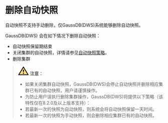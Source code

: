 # 删除自动快照<a name="ZH-CN_TOPIC_0000001455716709"></a>

自动快照不支持手动删除，仅GaussDB\(DWS\)系统能够删除自动快照。

GaussDB\(DWS\) 会在如下情况下删除自动快照：

-   自动快照保留期结束
-   关闭集群的自动快照，详情请参见[自动快照策略](自动快照策略.md)。
-   删除集群

>![](public_sys-resources/icon-caution.gif) **注意：** 
>-   如果关闭集群自动快照，GaussDB\(DWS\)会停止自动快照并删除相应集群已有的自动快照，用户请谨慎操作。
>-   为防止用户误执行删除集群操作，GaussDB\(DWS\)将提供以下策略（该特性仅在8.2.0及以上版本支持）：
>    -   若最新一次的快照为自动快照，则系统会将自动快照保留一天时间。
>    -   若最新一次的快照为手动快照，则会删除相应集群已有的自动快照。


